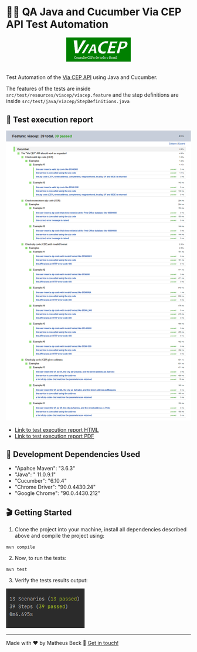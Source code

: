 # 👨‍💻 QA Java and Cucumber Via CEP API Test Automation

<div align="center">
  <img alt="ibm logo" width="35%" src="viacep-cover.png">
</div>
<br>

Test Automation of the [Via CEP API](https://viacep.com.br/) using Java and Cucumber.

The features of the tests are inside `src/test/resources/viacep/viacep.feature` and the step definitions are inside `src/test/java/viacep/StepDefinitions.java`

## 📅 Test execution report
![Cucumber report](cucumber_report.png)
- [Link to test execution report HTML](Test_Results_Feature_viacep.html)
- [Link to test execution report PDF](Test_Results_Feature_%20viacep.pdf)

## 💾 Development Dependencies Used

- "Apahce Maven": "3.6.3"
- "Java":  " 11.0.9.1"
- "Cucumber": "6.10.4"
- "Chrome Driver": "90.0.4430.24"
- "Google Chrome": "90.0.4430.212"

## 🎬 Getting Started

1. Clone the project into your machine, install all dependencies described above and compile the project using:

```console
mvn compile
```

2. Now, to run the tests:

```console
mvn test
```

3. Verify the tests results output:

![Test results output](test_results.png)

---

Made with ❤️ by Matheus Beck 👋 [Get in touch!](https://www.linkedin.com/in/matheus-beck/)
